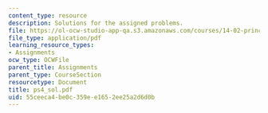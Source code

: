 ```yaml
---
content_type: resource
description: Solutions for the assigned problems.
file: https://ol-ocw-studio-app-qa.s3.amazonaws.com/courses/14-02-principles-of-macroeconomics-fall-2004/55ceeca4be0c359ee1652ee25a2d6d0b_ps4_sol.pdf
file_type: application/pdf
learning_resource_types:
- Assignments
ocw_type: OCWFile
parent_title: Assignments
parent_type: CourseSection
resourcetype: Document
title: ps4_sol.pdf
uid: 55ceeca4-be0c-359e-e165-2ee25a2d6d0b
---
```

